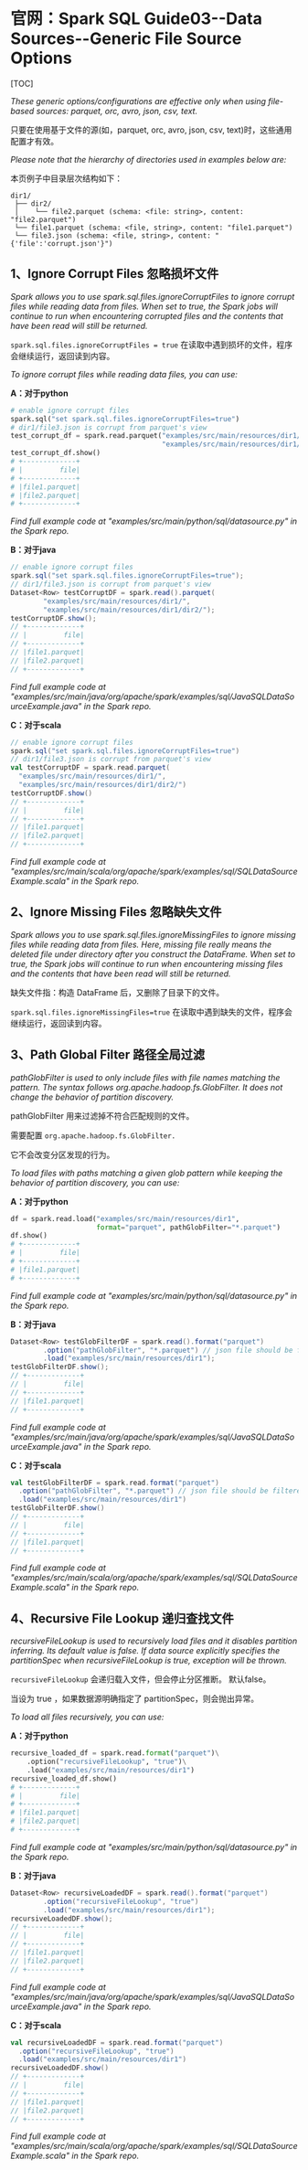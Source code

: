 # 官网：Spark SQL Guide03--Data Sources--Generic File Source Options

[TOC]

*These generic options/configurations are effective only when using file-based sources: parquet, orc, avro, json, csv, text.*

只要在使用基于文件的源(如，parquet, orc, avro, json, csv, text)时，这些通用配置才有效。

*Please note that the hierarchy of directories used in examples below are:*

本页例子中目录层次结构如下：

	dir1/
	 ├── dir2/
	 │    └── file2.parquet (schema: <file: string>, content: "file2.parquet")
	 └── file1.parquet (schema: <file, string>, content: "file1.parquet")
	 └── file3.json (schema: <file, string>, content: "{'file':'corrupt.json'}")

## 1、Ignore Corrupt Files  忽略损坏文件

*Spark allows you to use spark.sql.files.ignoreCorruptFiles to ignore corrupt files while reading data from files. When set to true, the Spark jobs will continue to run when encountering corrupted files and the contents that have been read will still be returned.*

`spark.sql.files.ignoreCorruptFiles = true` 在读取中遇到损坏的文件，程序会继续运行，返回读到内容。

*To ignore corrupt files while reading data files, you can use:*

**A：对于python**

```python
# enable ignore corrupt files
spark.sql("set spark.sql.files.ignoreCorruptFiles=true")
# dir1/file3.json is corrupt from parquet's view
test_corrupt_df = spark.read.parquet("examples/src/main/resources/dir1/",
                                     "examples/src/main/resources/dir1/dir2/")
test_corrupt_df.show()
# +-------------+
# |         file|
# +-------------+
# |file1.parquet|
# |file2.parquet|
# +-------------+
```
*Find full example code at "examples/src/main/python/sql/datasource.py" in the Spark repo.*

**B：对于java**

```java
// enable ignore corrupt files
spark.sql("set spark.sql.files.ignoreCorruptFiles=true");
// dir1/file3.json is corrupt from parquet's view
Dataset<Row> testCorruptDF = spark.read().parquet(
        "examples/src/main/resources/dir1/",
        "examples/src/main/resources/dir1/dir2/");
testCorruptDF.show();
// +-------------+
// |         file|
// +-------------+
// |file1.parquet|
// |file2.parquet|
// +-------------+
```
*Find full example code at "examples/src/main/java/org/apache/spark/examples/sql/JavaSQLDataSourceExample.java" in the Spark repo.*

**C：对于scala**

```scala
// enable ignore corrupt files
spark.sql("set spark.sql.files.ignoreCorruptFiles=true")
// dir1/file3.json is corrupt from parquet's view
val testCorruptDF = spark.read.parquet(
  "examples/src/main/resources/dir1/",
  "examples/src/main/resources/dir1/dir2/")
testCorruptDF.show()
// +-------------+
// |         file|
// +-------------+
// |file1.parquet|
// |file2.parquet|
// +-------------+
```
*Find full example code at "examples/src/main/scala/org/apache/spark/examples/sql/SQLDataSourceExample.scala" in the Spark repo.*

## 2、Ignore Missing Files 忽略缺失文件

*Spark allows you to use spark.sql.files.ignoreMissingFiles to ignore missing files while reading data from files. Here, missing file really means the deleted file under directory after you construct the DataFrame. When set to true, the Spark jobs will continue to run when encountering missing files and the contents that have been read will still be returned.*

缺失文件指：构造 DataFrame 后，又删除了目录下的文件。

`spark.sql.files.ignoreMissingFiles=true` 在读取中遇到缺失的文件，程序会继续运行，返回读到内容。

## 3、Path Global Filter  路径全局过滤

*pathGlobFilter is used to only include files with file names matching the pattern. The syntax follows org.apache.hadoop.fs.GlobFilter. It does not change the behavior of partition discovery.*

pathGlobFilter 用来过滤掉不符合匹配规则的文件。

需要配置 `org.apache.hadoop.fs.GlobFilter.`

它不会改变分区发现的行为。

*To load files with paths matching a given glob pattern while keeping the behavior of partition discovery, you can use:*

**A：对于python**

```python
df = spark.read.load("examples/src/main/resources/dir1",
                     format="parquet", pathGlobFilter="*.parquet")
df.show()
# +-------------+
# |         file|
# +-------------+
# |file1.parquet|
# +-------------+
```
*Find full example code at "examples/src/main/python/sql/datasource.py" in the Spark repo.*

**B：对于java**

```java
Dataset<Row> testGlobFilterDF = spark.read().format("parquet")
        .option("pathGlobFilter", "*.parquet") // json file should be filtered out
        .load("examples/src/main/resources/dir1");
testGlobFilterDF.show();
// +-------------+
// |         file|
// +-------------+
// |file1.parquet|
// +-------------+
```
*Find full example code at "examples/src/main/java/org/apache/spark/examples/sql/JavaSQLDataSourceExample.java" in the Spark repo.*

**C：对于scala**

```scala
val testGlobFilterDF = spark.read.format("parquet")
  .option("pathGlobFilter", "*.parquet") // json file should be filtered out
  .load("examples/src/main/resources/dir1")
testGlobFilterDF.show()
// +-------------+
// |         file|
// +-------------+
// |file1.parquet|
// +-------------+
```
*Find full example code at "examples/src/main/scala/org/apache/spark/examples/sql/SQLDataSourceExample.scala" in the Spark repo.*

## 4、Recursive File Lookup  递归查找文件

*recursiveFileLookup is used to recursively load files and it disables partition inferring. Its default value is false. If data source explicitly specifies the partitionSpec when recursiveFileLookup is true, exception will be thrown.*

`recursiveFileLookup` 会递归载入文件，但会停止分区推断。 默认false。

当设为 true ，如果数据源明确指定了 partitionSpec，则会抛出异常。

*To load all files recursively, you can use:*

**A：对于python**

```python
recursive_loaded_df = spark.read.format("parquet")\
    .option("recursiveFileLookup", "true")\
    .load("examples/src/main/resources/dir1")
recursive_loaded_df.show()
# +-------------+
# |         file|
# +-------------+
# |file1.parquet|
# |file2.parquet|
# +-------------+
```
*Find full example code at "examples/src/main/python/sql/datasource.py" in the Spark repo.*

**B：对于java**

```java
Dataset<Row> recursiveLoadedDF = spark.read().format("parquet")
        .option("recursiveFileLookup", "true")
        .load("examples/src/main/resources/dir1");
recursiveLoadedDF.show();
// +-------------+
// |         file|
// +-------------+
// |file1.parquet|
// |file2.parquet|
// +-------------+
```
*Find full example code at "examples/src/main/java/org/apache/spark/examples/sql/JavaSQLDataSourceExample.java" in the Spark repo.*

**C：对于scala**

```scala
val recursiveLoadedDF = spark.read.format("parquet")
  .option("recursiveFileLookup", "true")
  .load("examples/src/main/resources/dir1")
recursiveLoadedDF.show()
// +-------------+
// |         file|
// +-------------+
// |file1.parquet|
// |file2.parquet|
// +-------------+
```
*Find full example code at "examples/src/main/scala/org/apache/spark/examples/sql/SQLDataSourceExample.scala" in the Spark repo.*